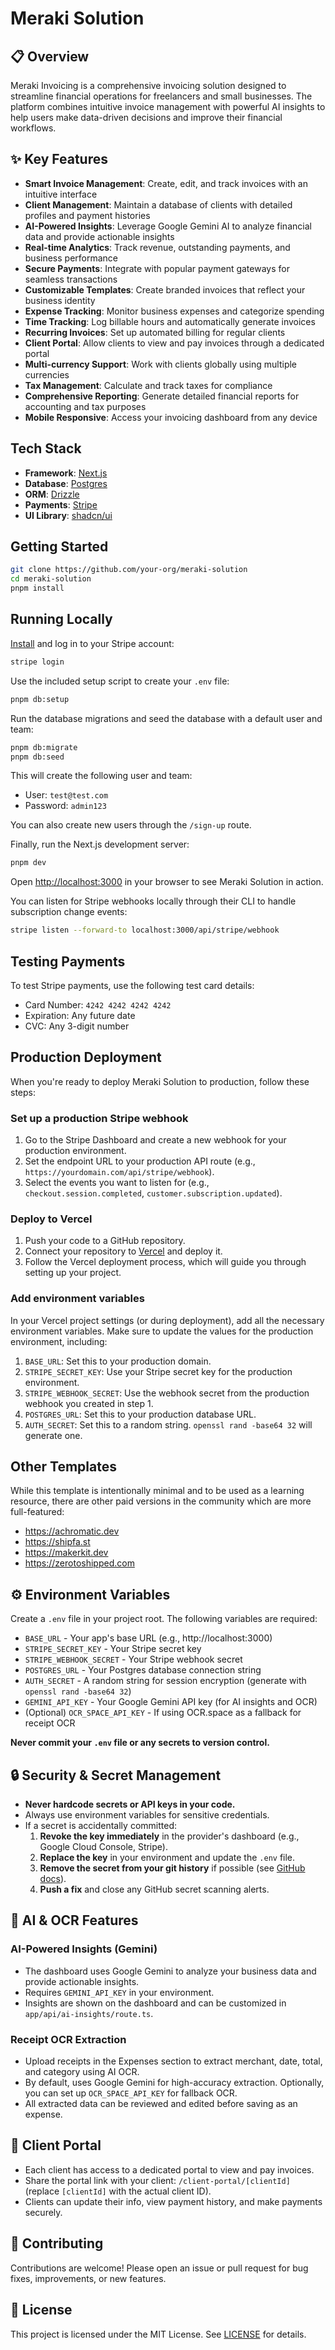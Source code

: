# Meraki Solution

## 📋 Overview

Meraki Invoicing is a comprehensive invoicing solution designed to streamline financial operations for freelancers and small businesses. The platform combines intuitive invoice management with powerful AI insights to help users make data-driven decisions and improve their financial workflows.

## ✨ Key Features

- **Smart Invoice Management**: Create, edit, and track invoices with an intuitive interface
- **Client Management**: Maintain a database of clients with detailed profiles and payment histories
- **AI-Powered Insights**: Leverage Google Gemini AI to analyze financial data and provide actionable insights
- **Real-time Analytics**: Track revenue, outstanding payments, and business performance
- **Secure Payments**: Integrate with popular payment gateways for seamless transactions
- **Customizable Templates**: Create branded invoices that reflect your business identity
- **Expense Tracking**: Monitor business expenses and categorize spending
- **Time Tracking**: Log billable hours and automatically generate invoices
- **Recurring Invoices**: Set up automated billing for regular clients
- **Client Portal**: Allow clients to view and pay invoices through a dedicated portal
- **Multi-currency Support**: Work with clients globally using multiple currencies
- **Tax Management**: Calculate and track taxes for compliance
- **Comprehensive Reporting**: Generate detailed financial reports for accounting and tax purposes
- **Mobile Responsive**: Access your invoicing dashboard from any device

## Tech Stack

- **Framework**: [Next.js](https://nextjs.org/)
- **Database**: [Postgres](https://www.postgresql.org/)
- **ORM**: [Drizzle](https://orm.drizzle.team/)
- **Payments**: [Stripe](https://stripe.com/)
- **UI Library**: [shadcn/ui](https://ui.shadcn.com/)

## Getting Started

```bash
git clone https://github.com/your-org/meraki-solution
cd meraki-solution
pnpm install
```

## Running Locally

[Install](https://docs.stripe.com/stripe-cli) and log in to your Stripe account:

```bash
stripe login
```

Use the included setup script to create your `.env` file:

```bash
pnpm db:setup
```

Run the database migrations and seed the database with a default user and team:

```bash
pnpm db:migrate
pnpm db:seed
```

This will create the following user and team:

- User: `test@test.com`
- Password: `admin123`

You can also create new users through the `/sign-up` route.

Finally, run the Next.js development server:

```bash
pnpm dev
```

Open [http://localhost:3000](http://localhost:3000) in your browser to see Meraki Solution in action.

You can listen for Stripe webhooks locally through their CLI to handle subscription change events:

```bash
stripe listen --forward-to localhost:3000/api/stripe/webhook
```

## Testing Payments

To test Stripe payments, use the following test card details:

- Card Number: `4242 4242 4242 4242`
- Expiration: Any future date
- CVC: Any 3-digit number

## Production Deployment

When you're ready to deploy Meraki Solution to production, follow these steps:

### Set up a production Stripe webhook

1. Go to the Stripe Dashboard and create a new webhook for your production environment.
2. Set the endpoint URL to your production API route (e.g., `https://yourdomain.com/api/stripe/webhook`).
3. Select the events you want to listen for (e.g., `checkout.session.completed`, `customer.subscription.updated`).

### Deploy to Vercel

1. Push your code to a GitHub repository.
2. Connect your repository to [Vercel](https://vercel.com/) and deploy it.
3. Follow the Vercel deployment process, which will guide you through setting up your project.

### Add environment variables

In your Vercel project settings (or during deployment), add all the necessary environment variables. Make sure to update the values for the production environment, including:

1. `BASE_URL`: Set this to your production domain.
2. `STRIPE_SECRET_KEY`: Use your Stripe secret key for the production environment.
3. `STRIPE_WEBHOOK_SECRET`: Use the webhook secret from the production webhook you created in step 1.
4. `POSTGRES_URL`: Set this to your production database URL.
5. `AUTH_SECRET`: Set this to a random string. `openssl rand -base64 32` will generate one.

## Other Templates

While this template is intentionally minimal and to be used as a learning resource, there are other paid versions in the community which are more full-featured:

- https://achromatic.dev
- https://shipfa.st
- https://makerkit.dev
- https://zerotoshipped.com

## ⚙️ Environment Variables

Create a `.env` file in your project root. The following variables are required:

- `BASE_URL` - Your app's base URL (e.g., http://localhost:3000)
- `STRIPE_SECRET_KEY` - Your Stripe secret key
- `STRIPE_WEBHOOK_SECRET` - Your Stripe webhook secret
- `POSTGRES_URL` - Your Postgres database connection string
- `AUTH_SECRET` - A random string for session encryption (generate with `openssl rand -base64 32`)
- `GEMINI_API_KEY` - Your Google Gemini API key (for AI insights and OCR)
- (Optional) `OCR_SPACE_API_KEY` - If using OCR.space as a fallback for receipt OCR

**Never commit your `.env` file or any secrets to version control.**

## 🔒 Security & Secret Management

- **Never hardcode secrets or API keys in your code.**
- Always use environment variables for sensitive credentials.
- If a secret is accidentally committed:
  1. **Revoke the key immediately** in the provider's dashboard (e.g., Google Cloud Console, Stripe).
  2. **Replace the key** in your environment and update the `.env` file.
  3. **Remove the secret from your git history** if possible (see [GitHub docs](https://docs.github.com/en/authentication/keeping-your-account-and-data-secure/removing-sensitive-data-from-a-repository)).
  4. **Push a fix** and close any GitHub secret scanning alerts.

## 🤖 AI & OCR Features

### AI-Powered Insights (Gemini)
- The dashboard uses Google Gemini to analyze your business data and provide actionable insights.
- Requires `GEMINI_API_KEY` in your environment.
- Insights are shown on the dashboard and can be customized in `app/api/ai-insights/route.ts`.

### Receipt OCR Extraction
- Upload receipts in the Expenses section to extract merchant, date, total, and category using AI OCR.
- By default, uses Google Gemini for high-accuracy extraction. Optionally, you can set up `OCR_SPACE_API_KEY` for fallback OCR.
- All extracted data can be reviewed and edited before saving as an expense.

## 👤 Client Portal
- Each client has access to a dedicated portal to view and pay invoices.
- Share the portal link with your client: `/client-portal/[clientId]` (replace `[clientId]` with the actual client ID).
- Clients can update their info, view payment history, and make payments securely.

## 🤝 Contributing

Contributions are welcome! Please open an issue or pull request for bug fixes, improvements, or new features.

## 📝 License

This project is licensed under the MIT License. See [LICENSE](LICENSE) for details.
